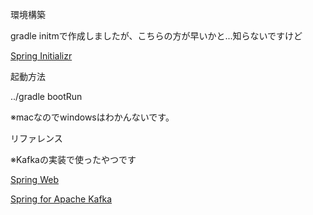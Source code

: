 環境構築

gradle initmで作成しましたが、こちらの方が早いかと...知らないですけど

[Spring Initializr](https://start.spring.io/)


起動方法

../gradle bootRun

※macなのでwindowsはわかんないです。


リファレンス

※Kafkaの実装で使ったやつです

[Spring Web](https://spring.io/projects/spring-ws)

[Spring for Apache Kafka](https://spring.io/projects/spring-kafka)
